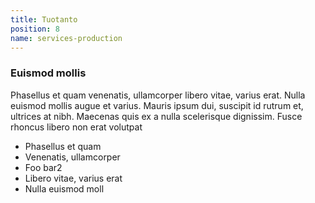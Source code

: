 ```yaml
---
title: Tuotanto
position: 8
name: services-production
---
```


### Euismod mollis

Phasellus et quam venenatis, ullamcorper libero vitae, varius erat. Nulla euismod mollis augue et varius. Mauris ipsum dui, suscipit id rutrum et, ultrices at nibh. Maecenas quis ex a nulla scelerisque dignissim. Fusce rhoncus libero non erat volutpat

* Phasellus et quam
* Venenatis, ullamcorper
* Foo bar2
* Libero vitae, varius erat
* Nulla euismod moll